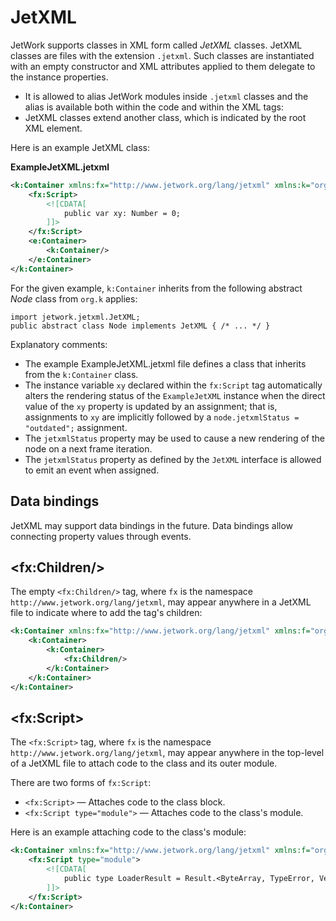 # JetXML

JetWork supports classes in XML form called *JetXML* classes. JetXML classes are files with the extension `.jetxml`. Such classes are instantiated with an empty constructor and XML attributes applied to them delegate to the instance properties.

* It is allowed to alias JetWork modules inside `.jetxml` classes and the alias is available both within the code and within the XML tags:
* JetXML classes extend another class, which is indicated by the root XML element.

Here is an example JetXML class:

**ExampleJetXML.jetxml**

```xml
<k:Container xmlns:fx="http://www.jetwork.org/lang/jetxml" xmlns:k="org.k" xmlns:e="package">
    <fx:Script>
        <![CDATA[
            public var xy: Number = 0;
        ]]>
    </fx:Script>
    <e:Container>
        <k:Container/>
    </e:Container>
</k:Container>
```

For the given example, `k:Container` inherits from the following abstract *Node* class from `org.k` applies:

```
import jetwork.jetxml.JetXML;
public abstract class Node implements JetXML { /* ... */ }
```

Explanatory comments:

* The example ExampleJetXML.jetxml file defines a class that inherits from the `k:Container` class.
* The instance variable `xy` declared within the `fx:Script` tag automatically alters the rendering status of the `ExampleJetXML` instance when the direct value of the `xy` property is updated by an assignment; that is, assignments to `xy` are implicitly followed by a `node.jetxmlStatus = "outdated";` assignment.
* The `jetxmlStatus` property may be used to cause a new rendering of the node on a next frame iteration.
* The `jetxmlStatus` property as defined by the `JetXML` interface is allowed to emit an event when assigned.

## Data bindings

JetXML may support data bindings in the future. Data bindings allow connecting property values through events.

## \<fx:Children/\>

The empty `<fx:Children/>` tag, where `fx` is the namespace `http://www.jetwork.org/lang/jetxml`, may appear anywhere in a JetXML file to indicate where to add the tag's children:

```xml
<k:Container xmlns:fx="http://www.jetwork.org/lang/jetxml" xmlns:f="org.k">
    <k:Container>
        <k:Container>
            <fx:Children/>
        </k:Container>
    </k:Container>
</k:Container>
```

## \<fx:Script\>

The `<fx:Script>` tag, where `fx` is the namespace `http://www.jetwork.org/lang/jetxml`, may appear anywhere in the top-level of a JetXML file to attach code to the class and its outer module.

There are two forms of `fx:Script`:

* `<fx:Script>` — Attaches code to the class block.
* `<fx:Script type="module">` — Attaches code to the class's module.

Here is an example attaching code to the class's module:

```xml
<k:Container xmlns:fx="http://www.jetwork.org/lang/jetxml" xmlns:f="org.k">
    <fx:Script type="module">
        <![CDATA[
            public type LoaderResult = Result.<ByteArray, TypeError, VerifyError>;
        ]]>
    </fx:Script>
</k:Container>
```